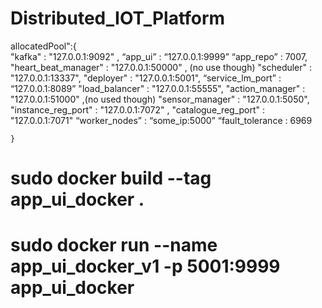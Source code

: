 # Distributed_IOT_Platform



allocatedPool":{   
    "kafka" : "127.0.0.1:9092" ,
   “app_ui” : “127.0.0.1:9999”
    “app_repo” : 7007,
    "heart_beat_manager" : "127.0.0.1:50000" , (no use though)
    "scheduler" : "127.0.0.1:13337",
    "deployer" : "127.0.0.1:5001",
  “service_lm_port”	:	“127.0.0.1:8089”
    "load_balancer" : "127.0.0.1:55555",
    "action_manager" : "127.0.0.1:51000" ,(no used though)
    "sensor_manager" : "127.0.0.1:5050",
    "instance_reg_port" : "127.0.0.1:7072" ,
    "catalogue_reg_port" : "127.0.0.1:7071"
“worker_nodes” : “some_ip:5000”
	“fault_tolerance : 6969

    }

# sudo docker build --tag app_ui_docker .
# sudo docker run --name app_ui_docker_v1 -p 5001:9999 app_ui_docker
